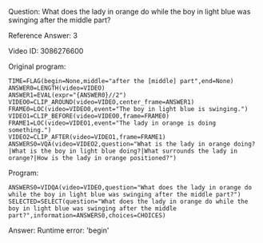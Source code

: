 Question: What does the lady in orange do while the boy in light blue was swinging after the middle part?

Reference Answer: 3

Video ID: 3086276600

Original program:

```
TIME=FLAG(begin=None,middle="after the [middle] part",end=None)
ANSWER0=LENGTH(video=VIDEO)
ANSWER1=EVAL(expr="{ANSWER0}//2")
VIDEO0=CLIP_AROUND(video=VIDEO,center_frame=ANSWER1)
FRAME0=LOC(video=VIDEO0,event="The boy in light blue is swinging.")
VIDEO1=CLIP_BEFORE(video=VIDEO0,frame=FRAME0)
FRAME1=LOC(video=VIDEO1,event="The lady in orange is doing something.")
VIDEO2=CLIP_AFTER(video=VIDEO1,frame=FRAME1)
ANSWERS0=VQA(video=VIDEO2,question="What is the lady in orange doing?|What is the boy in light blue doing?|What surrounds the lady in orange?|How is the lady in orange positioned?")
```
Program:

```
ANSWERS0=VIDQA(video=VIDEO,question="What does the lady in orange do while the boy in light blue was swinging after the middle part?")
SELECTED=SELECT(question="What does the lady in orange do while the boy in light blue was swinging after the middle part?",information=ANSWERS0,choices=CHOICES)
```
Answer: Runtime error: 'begin'

